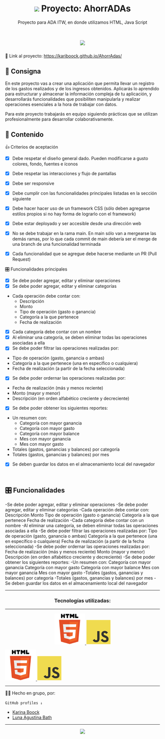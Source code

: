 <h1 align="center"><img src="https://www.bootgum.com/wp-content/uploads/2018/07/Wallet_Cash_550px.gif" width="30px"> Proyecto: AhorrADAs</h1>

<p align="center">Proyecto para ADA ITW, en donde utilizamos HTML, Java Script</p>

<h1 align="center"><img src="https://www.mdzol.com/u/fotografias/m/2022/11/3/f848x477-1310046_1367849_5050.jpg" width="300px"></h1>


📍 Link al proyecto: https://kariboock.github.io/AhorrAdas/


## 📝 Consigna
<p>En este proyecto vas a crear una aplicación que permita llevar un registro de los gastos realizados y de los ingresos obtenidos. Aplicarás lo aprendido para estructurar y almacenar la información compleja de tu aplicación, y desarrollarás funcionalidades que posibiliten manipularla y realizar operaciones esenciales a la hora de trabajar con datos.

Para este proyecto trabajarás en equipo siguiendo prácticas que se utilizan profesionalmente para desarrollar colaborativamente.</p>


## 📝 Contenido

   


👍 Criterios de aceptación
- [x] Debe respetar el diseño general dado. Pueden modificarse a gusto colores, fondo, fuentes e íconos
- [x] Debe respetar las interacciones y flujo de pantallas
- [x] Debe ser responsive
- [x] Debe cumplir con las funcionalidades principales listadas en la sección siguiente
- [x] Debe hacer hacer uso de un framework CSS (sólo deben agregarse estilos propios si no hay forma de lograrlo con el framework)
- [x] Debe estar deployado y ser accesible desde una dirección web
- [x] No se debe trabajar en la rama main. En main sólo van a mergearse las demás ramas, por lo que cada commit de main debería ser el merge de una branch de una funcionalidad terminada
- [x] Cada funcionalidad que se agregue debe hacerse mediante un PR (Pull Request)

   


🎛 Funcionalidades principales
- [x] Se debe poder agregar, editar y eliminar operaciones
- [x] Se debe poder agregar, editar y eliminar categorías
- Cada operación debe contar con:
   - Descripción
   - Monto
   - Tipo de operación (gasto o ganancia)
   - Categoría a la que pertenece
   - Fecha de realización
- [x] Cada categoría debe contar con un nombre
- [x] Al eliminar una categoría, se deben eliminar todas las operaciones asociadas a ella
- [x] Se debe poder filtrar las operaciones realizadas por:
- Tipo de operación (gasto, ganancia o ambas)
- Categoría a la que pertenece (una en específico o cualquiera)
- Fecha de realización (a partir de la fecha seleccionada)
- [x] Se debe poder ordernar las operaciones realizadas por:
- Fecha de realización (más y menos reciente)
- Monto (mayor y menor)
- Descripción (en orden alfabético creciente y decreciente)
- [x] Se debe poder obtener los siguientes reportes:
- Un resumen con: 
   - Categoría con mayor ganancia
   - Categoría con mayor gasto
   - Categoría con mayor balance
   - Mes con mayor ganancia
   - Mes con mayor gasto
- Totales (gastos, ganancias y balances) por categoría
- Totales (gastos, ganancias y balances) por mes
- [x] Se deben guardar los datos en el almacenamiento local del navegador


&nbsp;

## 🎛 Funcionalidades

-Se debe poder agregar, editar y eliminar operaciones
-Se debe poder agregar, editar y eliminar categorías
-Cada operación debe contar con:
   Descripción
   Monto
   Tipo de operación (gasto o ganancia)
   Categoría a la que pertenece
   Fecha de realización
-Cada categoría debe contar con un nombre
-Al eliminar una categoría, se deben eliminar todas las operaciones asociadas a ella
-Se debe poder filtrar las operaciones realizadas por:
   Tipo de operación (gasto, ganancia o ambas)
   Categoría a la que pertenece (una en específico o cualquiera)
   Fecha de realización (a partir de la fecha seleccionada)
-Se debe poder ordernar las operaciones realizadas por:
   Fecha de realización (más y menos reciente)
   Monto (mayor y menor)
   Descripción (en orden alfabético creciente y decreciente)
-Se debe poder obtener los siguientes reportes:
   -Un resumen con:
       Categoría con mayor ganancia
       Categoría con mayor gasto
       Categoría con mayor balance
       Mes con mayor ganancia
       Mes con mayor gasto
   -Totales (gastos, ganancias y balances) por categoría
   -Totales (gastos, ganancias y balances) por mes
-Se deben guardar los datos en el almacenamiento local del navegador



---
<h3 align="center">Tecnologías utilizadas:</h3>

 
---



<p align="center">         
   <a href="https://www.w3schools.com/html/html_intro.asp" target="_blank"> 
       <img src="https://raw.githubusercontent.com/devicons/devicon/master/icons/html5/html5-original-wordmark.svg" alt="html5" width="100" height="100"/> 
    </a> 
    <a href="https://developer.mozilla.org/en-US/docs/Web/JavaScript" target="_blank"> 
       <img src="https://raw.githubusercontent.com/devicons/devicon/master/icons/javascript/javascript-original.svg" alt="javascript" width="80" height="80"/>   
    </a> 
</p>
  <a href="https://www.w3schools.com/html/html_intro.asp" target="_blank"> 
    <img src="https://raw.githubusercontent.com/devicons/devicon/master/icons/html5/html5-original-wordmark.svg" alt="html5" width="100" height="100"/> 
  </a> 
  <a href="https://developer.mozilla.org/en-US/docs/Web/JavaScript" target="_blank"> 
    <img src="https://raw.githubusercontent.com/devicons/devicon/master/icons/javascript/javascript-original.svg" alt="javascript" width="80" height="80"/>   
  </a>
</p>
  
---



<p>👩‍💻 Hecho en grupo, por:</p>

```GitHub profiles ↓```
<ul>
        <li><a href="https://github.com/Kariboock" target="_blank">Karina Boock</a></li>
        <li><a href="https://github.com/lulabath" target="_blank">Luna Agustina Bath</a></li>
</ul>

---
<p align="center"><img src="https://www.bigfooty.com/forum/media/bugs-bunny-looney-tunes-gif.102677/full" width="300px"></p>

